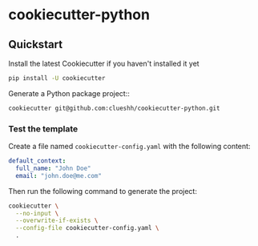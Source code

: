 # cookiecutter-python

## Quickstart

Install the latest Cookiecutter if you haven't installed it yet

```bash
pip install -U cookiecutter
```

Generate a Python package project::

```bash
cookiecutter git@github.com:clueshh/cookiecutter-python.git
```

### Test the template

Create a file named `cookiecutter-config.yaml` with the following content:

```yaml
default_context:
  full_name: "John Doe"
  email: "john.doe@me.com"
```

Then run the following command to generate the project:

```bash
cookiecutter \
  --no-input \
  --overwrite-if-exists \
  --config-file cookiecutter-config.yaml \
  .
```
